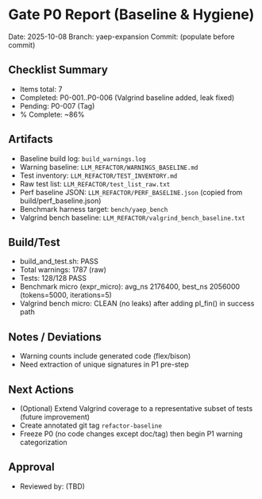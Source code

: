 # Gate P0 Report (Baseline & Hygiene)

Date: 2025-10-08
Branch: yaep-expansion
Commit: (populate before commit)

## Checklist Summary
- Items total: 7
- Completed: P0-001..P0-006 (Valgrind baseline added, leak fixed)
- Pending: P0-007 (Tag)
- % Complete: ~86%

## Artifacts
- Baseline build log: `build_warnings.log`
- Warning baseline: `LLM_REFACTOR/WARNINGS_BASELINE.md`
- Test inventory: `LLM_REFACTOR/TEST_INVENTORY.md`
- Raw test list: `LLM_REFACTOR/test_list_raw.txt`
- Perf baseline JSON: `LLM_REFACTOR/PERF_BASELINE.json` (copied from build/perf_baseline.json)
- Benchmark harness target: `bench/yaep_bench`
- Valgrind bench baseline: `LLM_REFACTOR/valgrind_bench_baseline.txt`

## Build/Test
- build_and_test.sh: PASS
- Total warnings: 1787 (raw)
- Tests: 128/128 PASS
- Benchmark micro (expr_micro): avg_ns 2176400, best_ns 2056000 (tokens=5000, iterations=5)
- Valgrind bench micro: CLEAN (no leaks) after adding pl_fin() in success path

## Notes / Deviations
- Warning counts include generated code (flex/bison)
- Need extraction of unique signatures in P1 pre-step

## Next Actions
- (Optional) Extend Valgrind coverage to a representative subset of tests (future improvement)
- Create annotated git tag `refactor-baseline`
- Freeze P0 (no code changes except doc/tag) then begin P1 warning categorization

## Approval
- Reviewed by: (TBD)

